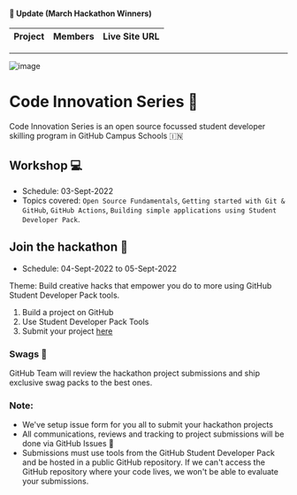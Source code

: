 #### 📣 Update (March Hackathon Winners)
| Project      | Members | Live Site URL
| ----------- | ----------- |---------|

---
![image](https://user-images.githubusercontent.com/52326803/132934703-e8b7883f-1339-4ab9-9cc4-010103a1ca82.png)

# Code Innovation Series 🎉

Code Innovation Series is an open source focussed student developer skilling program in GitHub Campus Schools 🇮🇳 

## Workshop 💻
- Schedule: 03-Sept-2022
- Topics covered: `Open Source Fundamentals`, `Getting started with Git & GitHub`, `GitHub Actions`, `Building simple applications using Student Developer Pack`.


## Join the hackathon 🚀
- Schedule: 04-Sept-2022 to 05-Sept-2022

Theme: Build creative hacks that empower you do to more using GitHub Student Developer Pack tools. 

1. Build a project on GitHub 
2. Use Student Developer Pack Tools 
3. Submit your project [here](https://github.com/GitHub-Campus-Program-India/September2021/issues/new/choose)

### Swags 🎁
GitHub Team will review the hackathon project submissions and ship exclusive swag packs to the best ones. 


### Note: 
- We've setup issue form for you all to submit your hackathon projects
- All communications, reviews and tracking to project submissions will be done via GitHub Issues 👀 
- Submissions must use tools from the GitHub Student Developer Pack and be hosted in a public GitHub repository. If we can't access the GitHub repository where your code lives, we won't be able to evaluate your submissions. 
